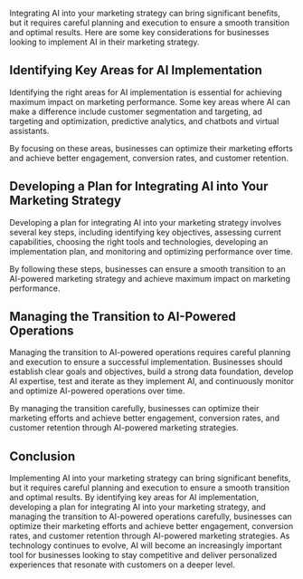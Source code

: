 
Integrating AI into your marketing strategy can bring significant benefits, but it requires careful planning and execution to ensure a smooth transition and optimal results. Here are some key considerations for businesses looking to implement AI in their marketing strategy.

Identifying Key Areas for AI Implementation
-------------------------------------------

Identifying the right areas for AI implementation is essential for achieving maximum impact on marketing performance. Some key areas where AI can make a difference include customer segmentation and targeting, ad targeting and optimization, predictive analytics, and chatbots and virtual assistants.

By focusing on these areas, businesses can optimize their marketing efforts and achieve better engagement, conversion rates, and customer retention.

Developing a Plan for Integrating AI into Your Marketing Strategy
-----------------------------------------------------------------

Developing a plan for integrating AI into your marketing strategy involves several key steps, including identifying key objectives, assessing current capabilities, choosing the right tools and technologies, developing an implementation plan, and monitoring and optimizing performance over time.

By following these steps, businesses can ensure a smooth transition to an AI-powered marketing strategy and achieve maximum impact on marketing performance.

Managing the Transition to AI-Powered Operations
------------------------------------------------

Managing the transition to AI-powered operations requires careful planning and execution to ensure a successful implementation. Businesses should establish clear goals and objectives, build a strong data foundation, develop AI expertise, test and iterate as they implement AI, and continuously monitor and optimize AI-powered operations over time.

By managing the transition carefully, businesses can optimize their marketing efforts and achieve better engagement, conversion rates, and customer retention through AI-powered marketing strategies.

Conclusion
----------

Implementing AI into your marketing strategy can bring significant benefits, but it requires careful planning and execution to ensure a smooth transition and optimal results. By identifying key areas for AI implementation, developing a plan for integrating AI into your marketing strategy, and managing the transition to AI-powered operations carefully, businesses can optimize their marketing efforts and achieve better engagement, conversion rates, and customer retention through AI-powered marketing strategies. As technology continues to evolve, AI will become an increasingly important tool for businesses looking to stay competitive and deliver personalized experiences that resonate with customers on a deeper level.
